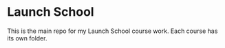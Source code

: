 # Launch School
This is the main repo for my Launch School course work. Each course has its own folder.
